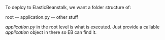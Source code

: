 To deploy to ElasticBeanstalk, we want a folder structure of:

root
  -- application.py
  -- other stuff

_application.py_ in the root level is what is executed. Just provide a callable _application_ object in there so EB can find it.